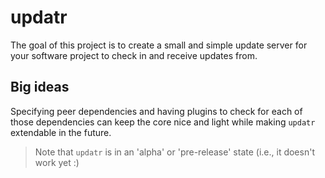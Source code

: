 # updatr

The goal of this project is to create a small and simple update server for your software project to check in and receive updates from.

## Big ideas

Specifying peer dependencies and having plugins to check for each of those dependencies can keep the core nice and light while making `updatr` extendable in the future.

> Note that `updatr` is in an 'alpha' or 'pre-release' state (i.e., it doesn't work yet :)

